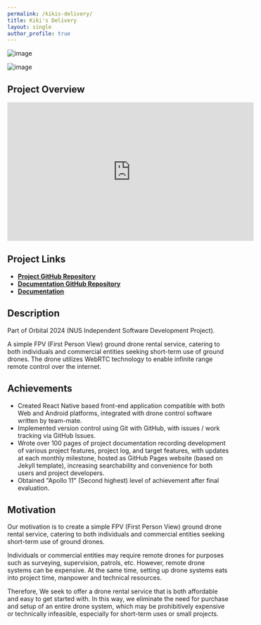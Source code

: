 ```yaml
---
permalink: /kikis-delivery/
title: Kiki's Delivery
layout: single
author_profile: true
---
```


![image](https://github.com/user-attachments/assets/d379eba2-2beb-41e6-972b-0cabacdb42e1)

![image](https://github.com/user-attachments/assets/6b49df73-a80c-4733-ac1f-8b1327c3476e)

## Project Overview
<iframe width="560" height="315" src="https://www.youtube.com/embed/zLiVZ9eBdng?si=Hi1CW7O0CQM4zQbt" title="YouTube video player" frameborder="0" allow="accelerometer; autoplay; clipboard-write; encrypted-media; gyroscope; picture-in-picture; web-share" referrerpolicy="strict-origin-when-cross-origin" allowfullscreen></iframe>

## Project Links
- [**Project GitHub Repository**](https://github.com/ItsMeNengYi/Kiki_Delivery)
- [**Documentation GitHub Repository**](https://github.com/LeeZeHao/Kiki_Delivery_Docs)
- [**Documentation**](https://leezehao.github.io/Kiki_Delivery_Docs/)

## Description
Part of Orbital 2024 (NUS Independent Software Development Project).

A simple FPV (First Person View) ground drone rental service, catering to both individuals and commercial entities seeking short-term use of ground drones. The drone utilizes WebRTC technology to enable infinite range remote control over the internet.

## Achievements
- Created React Native based front-end application compatible with both Web and Android platforms, integrated with drone control software written by team-mate.
- Implemented version control using Git with GitHub, with issues / work tracking via GitHub Issues.
- Wrote over 100 pages of project documentation recording development of various project features, project log, and target features, with updates at each monthly milestone, hosted as GitHub Pages website (based on Jekyll template), increasing searchability and convenience for both users and project developers.
- Obtained "Apollo 11" (Second highest) level of achievement after final evaluation. 

## Motivation
Our motivation is to create a simple FPV (First Person View) ground drone rental service, catering to both individuals and commercial entities seeking short-term use of ground drones.     
    
Individuals or commercial entities may require remote drones for purposes such as surveying, supervision, patrols, etc. However, remote drone systems can be expensive. At the same time, setting up drone systems eats into project time, manpower and technical resources.     
    
Therefore, We seek to offer a drone rental service that is both affordable and easy to get started with. In this way, we eliminate the need for purchase and setup of an entire drone system, which may be prohibitively expensive or technically infeasible, especially for short-term uses or small projects.
